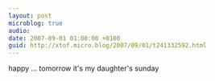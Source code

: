 ```yaml
---
layout: post
microblog: true
audio: 
date: 2007-09-01 01:00:00 +0100
guid: http://xtof.micro.blog/2007/09/01/t241332592.html
---
```

happy ... tomorrow it's my daughter's sunday
